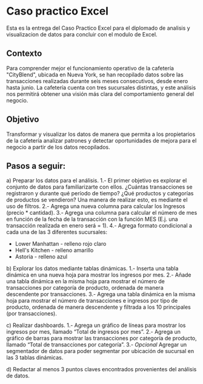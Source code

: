 # Caso practico Excel
Esta es la entrega del Caso Practico Excel para el diplomado de analisis y visualizacion de datos para concluir con el modulo de Excel.

## Contexto
Para comprender mejor el funcionamiento operativo de la cafetería "CityBlend", ubicada en Nueva York, se han recopilado datos sobre las transacciones realizadas durante seis meses consecutivos, desde enero hasta junio. La cafetería cuenta con tres sucursales distintas, y este análisis nos permitirá obtener una visión más clara del comportamiento general del negocio.

## Objetivo
Transformar y visualizar los datos de manera que permita a los propietarios de la cafetería analizar patrones y detectar oportunidades de mejora para el negocio a partir de los datos recopilados.

## Pasos a seguir:

a) Preparar los datos para el análisis.
1.- El primer objetivo es explorar el conjunto de datos para familiarizarte con ellos. ¿Cuántas transacciones se registraron y durante qué período de tiempo? ¿Qué productos y categorías de productos se vendieron? Una manera de realizar esto, es mediante el uso de filtros.
2.- Agrega una nueva columna para calcular los Ingresos (precio * cantidad).
3.- Agrega una columna para calcular el número de mes en función de la fecha de la transacción con la función MES (E.j. una transacción realizada en enero será = 1).
4.- Agrega formato condicional a cada una de las 3 diferentes sucursales:
* Lower Manhattan - relleno rojo claro
* Hell's Kitchen - relleno amarillo
* Astoria - relleno azul

b) Explorar los datos mediante tablas dinámicas.
1.- Inserta una tabla dinámica en una nueva hoja para mostrar los ingresos por mes.
2.- Añade una tabla dinámica en la misma hoja para mostrar el número de transacciones por categoría de producto, ordenada de manera descendente por transacciones.
3.- Agrega una tabla dinámica en la misma hoja para mostrar el número de transacciones e ingresos por tipo de producto, ordenada de manera descendente y filtrada a los 10 principales (por transacciones).

c) Realizar dashboards.
1.- Agrega un gráfico de líneas para mostrar los ingresos por mes, llamado “Total de ingresos por mes”.
2.- Agrega un gráfico de barras para mostrar las transacciones por categoría de producto, llamado “Total de transacciones por categoría”.
3.- *Opcional* Agregar un segmentador de datos para poder segmentar por ubicación de sucursal en las 3 tablas dinámicas.

d) Redactar al menos 3 puntos claves encontrados provenientes del análisis de datos.
